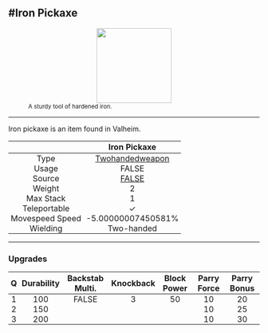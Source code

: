 <meta property="og:title" content="Iron Pickaxe - MoreValheim" /><meta property="og:type" content="website" /><meta property="og:image" content="/assets/iron_pickaxe.png" /><meta property="og:description" content="Iron Pickaxe is an item found in Valheim." /><meta name="theme-color" content="#546D78"><meta name="twitter:card" content="summary_large_image">
#Iron Pickaxe
-------------
<style>img {width:20px;}.tb {width:150px;display: block;margin-left: auto;margin-right: auto;}</style>

<style>.md-typeset table:not([class]) th:not([align]) {min-width:unset!important;}</style>
<style>td{padding:0em 0.3em!important;text-align:center!important;border-left:.05rem solid var(--md-default-fg-color--lightest)}</style>

<style>th{padding:0.1em 0.3em!important;text-align:center!important;font-weight:bold}</style>

<style>pre{text-align:right!important}</style>
<style>table tr td:first-child {border-left: 0;};</style>

<figure><img src="/assets/iron_pickaxe.png" class="tb" /><figcaption><small>A sturdy tool of hardened iron.</small></figcaption></figure>

-------------

Iron pickaxe is an item found in Valheim.

|        | Iron Pickaxe              |
| ----------- | ------------------------------------ |
| Type | [Twohandedweapon](../../types/twohandedweapon)
| Usage | FALSE<br>
| Source | [FALSE](../../items/false)
| Weight | 2 |
| Max Stack | 1 |
| Teleportable | ✓
| Movespeed Speed | -5.00000007450581%
| Wielding | Two-handed


-------------

### Upgrades
| Q | Durability | Backstab Multi. | Knockback | Block Power | Parry Force | Parry Bonus
| - | - | - | - | - | - | - 
1 | 100 | FALSE | 3 | 50 | 10 | 20 | 2 | 
 | 2 | 150 |  |  |  | 10 | 25 |  | 
 | 3 | 200 |  |  |  | 10 | 30 |  | 
